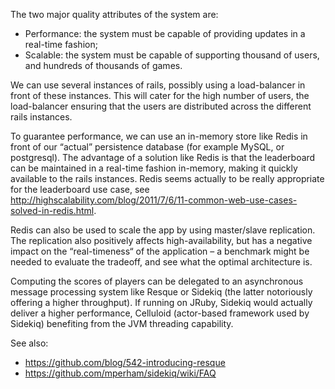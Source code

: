 The two major quality attributes of the system are:

- Performance: the system must be capable of providing updates in a real-time fashion;
- Scalable: the system must be capable of supporting thousand of users, and hundreds of thousands of games.

We can use several instances of rails, possibly using a load-balancer in front of these instances.  This will cater for the high number of users, the load-balancer ensuring that the users are distributed across the different rails instances.

To guarantee performance, we can use an in-memory store like Redis in front of our “actual” persistence database (for example MySQL, or postgresql).  The advantage of a solution like Redis is that the leaderboard can be maintained in a real-time fashion in-memory, making it quickly available to the rails instances.  Redis seems actually to be really appropriate for the leaderboard use case, see http://highscalability.com/blog/2011/7/6/11-common-web-use-cases-solved-in-redis.html.

Redis can also be used to scale the app by using master/slave replication.  The replication also positively affects high-availability, but has a negative impact on the “real-timeness“ of the application –  a benchmark might be needed to evaluate the tradeoff, and see what the optimal architecture is.  

Computing the scores of players can be delegated to an asynchronous message processing system like Resque or Sidekiq (the latter notoriously offering a higher throughput).  If running on JRuby, Sidekiq would actually deliver a higher performance, Celluloid (actor-based framework used by Sidekiq) benefiting from the JVM threading capability.  

See also:

- https://github.com/blog/542-introducing-resque
- https://github.com/mperham/sidekiq/wiki/FAQ
